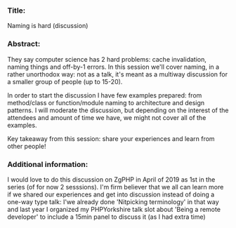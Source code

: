 ### Title:
Naming is hard (discussion)

### Abstract:

They say computer science has 2 hard problems: cache invalidation, naming things and off-by-1 errors. In this session we'll cover naming, in a rather unorthodox way: not as a talk, it's meant as a multiway discussion for a smaller group of people (up to 15-20).

In order to start the discussion I have few examples prepared: from method/class or function/module naming to architecture and design patterns. I will moderate the discussion, but depending on the interest of the attendees and amount of time we have, we might not cover all of the examples.

Key takeaway from this session: share your experiences and learn from other people!


### Additional information:

I would love to do this discussion on ZgPHP in April of 2019 as 1st in the series (of for now 2 sesssions). I'm firm believer that we all can learn more if we shared our experiences and get into discussion instead of doing a one-way type talk: I'we already done 'Nitpicking terminology' in that way and last year I organized my PHPYorkshire talk slot about 'Being a remote developer' to include a 15min panel to discuss it (as I had extra time)

